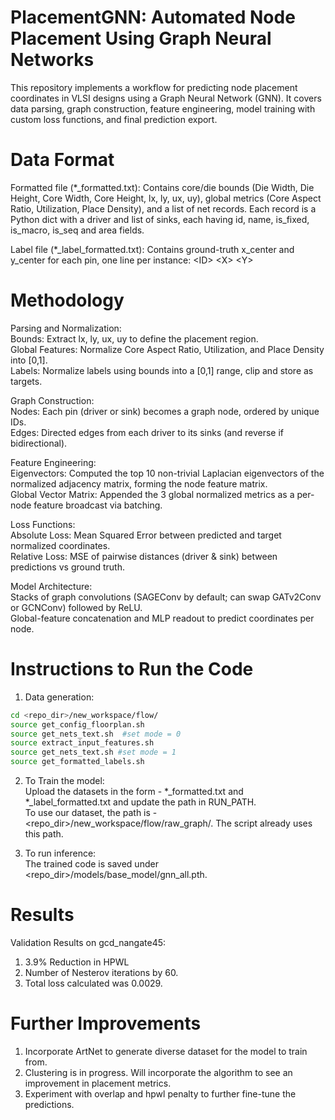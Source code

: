 # PlacementGNN: Automated Node Placement Using Graph Neural Networks

This repository implements a workflow for predicting node placement coordinates in VLSI designs using a Graph Neural Network (GNN). It covers data parsing, graph construction, feature engineering, model training with custom loss functions, and final prediction export.

# Data Format

Formatted file (*_formatted.txt): Contains core/die bounds (Die Width, Die Height, Core Width, Core Height, lx, ly, ux, uy), global metrics (Core Aspect Ratio, Utilization, Place Density), and a list of net records. Each record is a Python dict with a driver and list of sinks, each having id, name, is_fixed, is_macro, is_seq and area fields.

Label file (*_label_formatted.txt): Contains ground-truth x_center and y_center for each pin, one line per instance: &lt;ID&gt; &lt;X&gt; &lt;Y&gt;

# Methodology

Parsing and Normalization: \
Bounds: Extract lx, ly, ux, uy to define the placement region. \
Global Features: Normalize Core Aspect Ratio, Utilization, and Place Density into [0,1]. \
Labels: Normalize labels using bounds into a [0,1] range, clip and store as targets.

Graph Construction: \
Nodes: Each pin (driver or sink) becomes a graph node, ordered by unique IDs. \
Edges: Directed edges from each driver to its sinks (and reverse if bidirectional). 

Feature Engineering: \
Eigenvectors: Computed the top 10 non-trivial Laplacian eigenvectors of the normalized adjacency matrix, forming the node feature matrix. \
Global Vector Matrix: Appended the 3 global normalized metrics as a per-node feature broadcast via batching.

Loss Functions: \
Absolute Loss: Mean Squared Error between predicted and target normalized coordinates. \
Relative Loss: MSE of pairwise distances (driver & sink) between predictions vs ground truth.

Model Architecture: \
Stacks of graph convolutions (SAGEConv by default; can swap GATv2Conv or GCNConv) followed by ReLU. \
Global-feature concatenation and MLP readout to predict coordinates per node.


# Instructions to Run the Code
1. Data generation: 

```bash
cd <repo_dir>/new_workspace/flow/
source get_config_floorplan.sh
source get_nets_text.sh  #set mode = 0
source extract_input_features.sh
source get_nets_text.sh #set mode = 1
source get_formatted_labels.sh
```

2. To Train the model: \
Upload the datasets in the form - *_formatted.txt and *_label_formatted.txt and update the path in RUN_PATH. \
To use our dataset, the path is - &lt;repo_dir&gt;/new_workspace/flow/raw_graph/. The script already uses this path. 

3. To run inference: \
The trained code is saved under &lt;repo_dir&gt;/models/base_model/gnn_all.pth. 

# Results 
Validation Results on gcd_nangate45: 
1. 3.9% Reduction in HPWL
2. Number of Nesterov iterations by 60.
3. Total loss calculated was 0.0029.

# Further Improvements
1. Incorporate ArtNet to generate diverse dataset for the model to train from. 
2. Clustering is in progress. Will incorporate the algorithm to see an improvement in placement metrics. 
3. Experiment with overlap and hpwl penalty to further fine-tune the predictions. 

